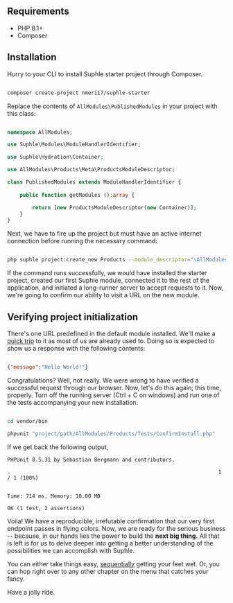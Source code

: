 ## Requirements
- PHP 8.1+
- Composer

## Installation

Hurry to your CLI to install Suphle starter project through Composer.

```bash

composer create-project nmeri17/suphle-starter
```

Replace the contents of `AllModules\PublishedModules` in your project with this class:

```php

namespace AllModules;

use Suphle\Modules\ModuleHandlerIdentifier;

use Suphle\Hydration\Container;

use AllModules\Products\Meta\ProductsModuleDescriptor;

class PublishedModules extends ModuleHandlerIdentifier {
	
	public function getModules ():array {

		return [new ProductsModuleDescriptor(new Container)];
	}
}
```

Next, we have to fire up the project but must have an active internet connection before running the necessary command:

```bash

php suphle project:create_new Products --module_descriptor="\AllModules\Products\Meta\ProductsModuleDescriptor"
```

If the command runs successfully, we would have installed the starter project, created our first Suphle module, connected it to the rest of the application, and initiated a long-runner server to accept requests to it. Now, we're going to confirm our ability to visit a URL on the new module.

## Verifying project initialization

There's one URL predefined in the default module installed. We'll make a [quick trip](http://localhost:8080/products/hello) to it as most of us are already used to. Doing so is expected to show us a response with the following contents:

```json

{"message":"Hello World!"}
```

Congratulations? Well, not really. We were wrong to have verified a successful request through our browser. Now, let's do this again; this time, properly. Turn off the running server (Ctrl + C on windows) and run one of the tests accompanying your new installation.

```bash

cd vendor/bin

phpunit "project/path/AllModules/Products/Tests/ConfirmInstall.php"
```

If we get back the following output,

```
PHPUnit 8.5.31 by Sebastian Bergmann and contributors.

.                                                                   1 / 1 (100%)


Time: 714 ms, Memory: 18.00 MB

OK (1 test, 2 assertions)

```

Voila! We have a reproducible, irrefutable confirmation that our very first endpoint passes in flying colors. Now, we are ready for the serious business -- because, in our hands lies the power to build the **next big thing.** All that is left is for us to delve deeper into getting a better understanding of the possibilities we can accomplish with Suphle.

You can either take things easy, [sequentially](/docs/v1/modules) getting your feet wet. Or, you can hop right over to any other chapter on the menu that catches your fancy.

Have a jolly ride.

